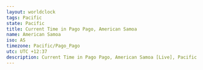 ```yaml
---
layout: worldclock
tags: Pacific
state: Pacific
title: Current Time in Pago Pago, American Samoa
name: American Samoa
iso: AS
timezone: Pacific/Pago_Pago
utc: UTC +12:37
description: Current Time in Pago Pago, American Samoa [Live], Pacific. Live update now time in Pago Pago, timezone Pacific/Pago_Pago, UTC +12:37, Country ISO code & Current Local Time.
---
```



